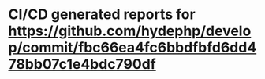 # CI/CD generated reports for https://github.com/hydephp/develop/commit/fbc66ea4fc6bbdfbfd6dd478bb07c1e4bdc790df
